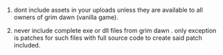 1. dont include assets in your uploads unless they are available to all owners of grim dawn (vanilla game). 

2. never include complete exe or dll files from grim dawn .  only exception is patches for such files with full source code to create said patch included. 

